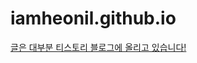 # iamheonil.github.io

<a href="https://heonil.tistory.com" target="_blank">글은 대부분 티스토리 블로그에 올리고 있습니다!</a>







<!--
###### 참고 블로그 : https://github.com/tzuehlke/jekyll-uno-timeline
-->
